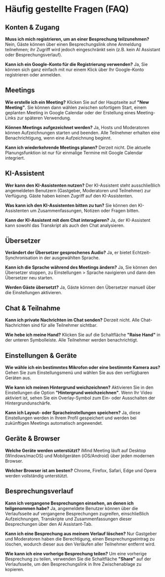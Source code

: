 # Häufig gestellte Fragen (FAQ)

## Konten & Zugang

**Muss ich mich registrieren, um an einer Besprechung teilzunehmen?**
Nein, Gäste können über einen Besprechungslink ohne Anmeldung teilnehmen; ihr Zugriff wird jedoch eingeschränkt sein (z.B. kein AI Assistant oder Besprechungsverlauf).

**Kann ich ein Google-Konto für die Registrierung verwenden?**
Ja, Sie können sich ganz einfach mit nur einem Klick über Ihr Google-Konto registrieren oder anmelden.

## Meetings

**Wie erstelle ich ein Meeting?**
Klicken Sie auf der Hauptseite auf **"New Meeting"**. Sie können dann wählen zwischen sofortigem Start, einem geplanten Meeting in Google Calendar oder der Erstellung eines Meeting-Links zur späteren Verwendung.

**Können Meetings aufgezeichnet werden?**
Ja, Hosts und Moderatoren können Aufzeichnungen starten und beenden. Alle Teilnehmer erhalten eine Benachrichtigung, wenn eine Aufzeichnung beginnt.

**Kann ich wiederkehrende Meetings planen?**
Derzeit nicht. Die aktuelle Planungsfunktion ist nur für einmalige Termine mit Google Calendar integriert.

## KI-Assistent

**Wer kann den KI-Assistenten nutzen?**
Der KI-Assistent steht ausschließlich angemeldeten Benutzern (Gastgeber, Moderatoren und Teilnehmer) zur Verfügung. Gäste haben keinen Zugriff auf den KI-Assistenten.

**Was kann ich den KI-Assistenten bitten zu tun?**
Sie können den KI-Assistenten um Zusammenfassungen, Notizen oder Fragen bitten.

**Kann der KI-Assistent mit dem Chat interagieren?**
Ja, der KI-Assistent kann sowohl das Transkript als auch den Chat analysieren.

## Übersetzer

**Verändert der Übersetzer gesprochenes Audio?**
Ja, er bietet Echtzeit-Synchronisation in der ausgewählten Sprache.

**Kann ich die Sprache während des Meetings ändern?**
Ja, Sie können den Übersetzer stoppen, zu Einstellungen > Sprache navigieren und dann den Übersetzer neu starten.

**Werden Gäste übersetzt?**
Ja, Gäste können den Übersetzer manuell über die Einstellungen aktivieren.

## Chat & Teilnahme

**Kann ich private Nachrichten im Chat senden?**
Derzeit nicht. Alle Chat-Nachrichten sind für alle Teilnehmer sichtbar.

**Wie hebe ich meine Hand?**
Klicken Sie auf die Schaltfläche **"Raise Hand"** in der unteren Symbolleiste. Alle Teilnehmer werden benachrichtigt.

## Einstellungen & Geräte

**Wie wähle ich ein bestimmtes Mikrofon oder eine bestimmte Kamera aus?**
Gehen Sie zum Einstellungsmenü und wählen Sie aus den verfügbaren Geräten aus.

**Wie kann ich meinen Hintergrund weichzeichnen?**
Aktivieren Sie in den Einstellungen die Option **"Hintergrund weichzeichnen"**. Wenn Ihr Video aktiviert ist, sehen Sie ein Overlay-Symbol zum Ein- oder Ausschalten der Hintergrundunschärfe.

**Kann ich Layout- oder Spracheinstellungen speichern?**
Ja, diese Einstellungen werden in Ihrem Profil gespeichert und werden bei zukünftigen Meetings automatisch angewendet.

## Geräte & Browser

**Welche Geräte werden unterstützt?**
iMind Meeting läuft auf Desktop (Windows/macOS) und Mobilgeräten (iOS/Android) über jeden modernen Browser.

**Welcher Browser ist am besten?**
Chrome, Firefox, Safari, Edge und Opera werden vollständig unterstützt.

## Besprechungsverlauf

**Kann ich vergangene Besprechungen einsehen, an denen ich teilgenommen habe?**
Ja, angemeldete Benutzer können über die Verlaufsseite auf vergangene Besprechungen zugreifen, einschließlich Aufzeichnungen, Transkripte und Zusammenfassungen dieser Besprechungen über den AI Assistant-Tab.

**Kann ich eine Besprechung aus meinem Verlauf löschen?**
Nur Gastgeber und Moderatoren haben die Berechtigung, einen Besprechungseintrag zu löschen, wodurch dieser aus den Verläufen aller Teilnehmer entfernt wird.

**Wie kann ich eine vorherige Besprechung teilen?**
Um eine vorherige Besprechung zu teilen, verwenden Sie die Schaltfläche **"Share"** auf der Verlaufsseite, um den Besprechungslink in Ihre Zwischenablage zu kopieren.
